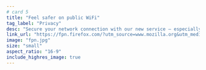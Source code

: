 ```yaml
---
# card 5
title: "Feel safer on public WiFi"
tag_label: "Privacy"
desc: "Secure your network connection with our new service — especially handy while traveling and using airport and coffee shop WiFi."
link_url: "https://fpn.firefox.com/?utm_source=www.mozilla.org&utm_medium=referral&utm_campaign=homepage&utm_content=card"
image: "fpn.jpg"
size: "small"
aspect_ratio: "16-9"
include_highres_image: true
---
```

